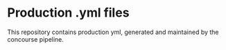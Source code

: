 # Production .yml files 
This repository contains production yml, generated and maintained by the concourse pipeline.

